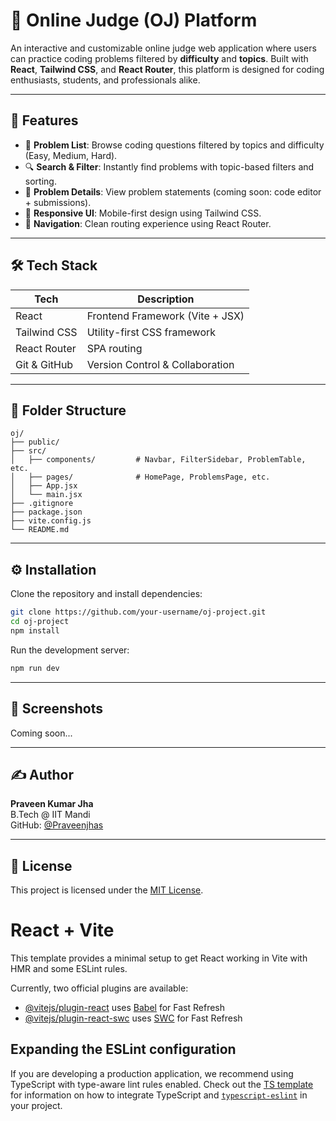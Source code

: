 # 🧠 Online Judge (OJ) Platform

An interactive and customizable online judge web application where users can practice coding problems filtered by **difficulty** and **topics**. Built with **React**, **Tailwind CSS**, and **React Router**, this platform is designed for coding enthusiasts, students, and professionals alike.

---

## 🚀 Features

- 🧩 **Problem List**: Browse coding questions filtered by topics and difficulty (Easy, Medium, Hard).
- 🔍 **Search & Filter**: Instantly find problems with topic-based filters and sorting.
- 📑 **Problem Details**: View problem statements (coming soon: code editor + submissions).
- 📱 **Responsive UI**: Mobile-first design using Tailwind CSS.
- 🧭 **Navigation**: Clean routing experience using React Router.

---

## 🛠️ Tech Stack

| Tech         | Description                     |
| ------------ | ------------------------------- |
| React        | Frontend Framework (Vite + JSX) |
| Tailwind CSS | Utility-first CSS framework     |
| React Router | SPA routing                     |
| Git & GitHub | Version Control & Collaboration |

---

## 📁 Folder Structure

```
oj/
├── public/
├── src/
│   ├── components/         # Navbar, FilterSidebar, ProblemTable, etc.
│   ├── pages/              # HomePage, ProblemsPage, etc.
│   ├── App.jsx
│   └── main.jsx
├── .gitignore
├── package.json
├── vite.config.js
└── README.md
```

---

## ⚙️ Installation

Clone the repository and install dependencies:

```bash
git clone https://github.com/your-username/oj-project.git
cd oj-project
npm install
```

Run the development server:

```bash
npm run dev
```

---

## 📸 Screenshots

Coming soon...

---

## ✍️ Author

**Praveen Kumar Jha**  
B.Tech  @ IIT Mandi  
GitHub: [@Praveenjhas](https://github.com/Praveenjhas)

---

## 📄 License

This project is licensed under the [MIT License](LICENSE).

# React + Vite

This template provides a minimal setup to get React working in Vite with HMR and some ESLint rules.

Currently, two official plugins are available:

- [@vitejs/plugin-react](https://github.com/vitejs/vite-plugin-react/blob/main/packages/plugin-react) uses [Babel](https://babeljs.io/) for Fast Refresh
- [@vitejs/plugin-react-swc](https://github.com/vitejs/vite-plugin-react/blob/main/packages/plugin-react-swc) uses [SWC](https://swc.rs/) for Fast Refresh

## Expanding the ESLint configuration

If you are developing a production application, we recommend using TypeScript with type-aware lint rules enabled. Check out the [TS template](https://github.com/vitejs/vite/tree/main/packages/create-vite/template-react-ts) for information on how to integrate TypeScript and [`typescript-eslint`](https://typescript-eslint.io) in your project.
